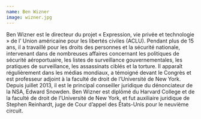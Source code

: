 ```yaml
---
name: Ben Wizner
image: wizner.jpg
---
```

Ben Wizner est le directeur du projet « Expression, vie privée et technologie » de l’ Union américaine pour les libertés civiles (ACLU). Pendant plus de 15 ans, il a travaillé pour les droits des personnes et la sécurité nationale, intervenant dans de nombreuses affaires concernant les politiques de sécurité aéroportuaire, les listes de surveillance gouvernementales, les pratiques de surveillance, les assassinats ciblés et la torture. Il apparaît régulièrement dans les médias mondiaux, a témoigné devant le Congrès et est professeur adjoint à la faculté de droit de l’Université de New York. Depuis juillet 2013, il est le principal conseiller juridique du dénonciateur de la NSA, Edward Snowden. Ben Wizner est diplômé du Harvard College et de la faculté de droit de l’Université de New York, et fut auxiliaire juridique de Stephen Reinhardt, juge de Cour d’appel des États-Unis pour le neuvième circuit.

